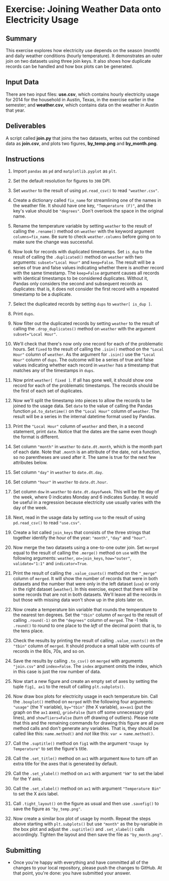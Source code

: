 # Exercise: Joining Weather Data onto Electricity Usage

## Summary

This exercise explores how electricity use depends on the season (month) and daily weather conditions (hourly temperature). It demonstrates an outer join on two datasets using three join keys. It also shows how duplicate records can be handled and how box plots can be generated.

## Input Data

There are two input files: **use.csv**, which contains hourly electricity usage for 2014 for the household in Austin, Texas, in the exercise earlier in the semester; and **weather.csv**, which contains data on the weather in Austin that year.

## Deliverables

A script called **join.py** that joins the two datasets, writes out the combined data as **join.csv**, and plots two figures, **by_temp.png** and **by_month.png**.

## Instructions

1. Import `pandas` as `pd` and `matplotlib.pyplot` as `plt`.

1. Set the default resolution for figures to `300` DPI.

1. Set `weather` to the result of using `pd.read_csv()` to read `"weather.csv"`.

1. Create a dictionary called `fix_name` for streamlining one of the names in the weather file. It should have one key, `"Temperature (F)"`, and the key's value should be `"degrees"`. Don't overlook the space in the original name.

1. Rename the temperature variable by setting `weather` to the result of calling the `.rename()` method on `weather` with the keyword argument `columns=fix_name`. Be sure to check `weather.columns` before going on to make sure the change was successful.

1. Now look for records with duplicated timestamps. Set `is_dup` to the result of calling the `.duplicated()` method on `weather` with two arguments: `subset="Local Hour"` and `keep=False`. The result will be a series of true and false values indicating whether there is another record with the same timestamp. The `keep=False` argument causes all records with identical timestamps to be considered duplicates. Without it, Pandas only considers the second and subsequent records as duplicates: that is, it does not consider the first record with a repeated timestamp to be a duplicate.

1. Select the duplicated records by setting `dups` to `weather[ is_dup ]`.

1. Print `dups`.

1. Now filter out the duplicated records by setting `weather` to the result of calling the `.drop_duplicates()` method on `weather` with the argument `subset="Local Hour"`.

1. We'll check that there's now only one record for each of the problematic hours. Set `fixed` to the result of calling the `.isin()` method on the `"Local Hour"` column of `weather`. As the argument for `.isin()` use the `"Local Hour"` column of `dups`. The outcome will be a series of true and false values indicating whether each record in `weather` has a timestamp that matches any of the timestamps in `dups`.

1. Now print `weather[ fixed ]`. If all has gone well, it should show one record for each of the problematic timestamps. The records should be the first of each set of duplicates.

1. Now we'll split the timestamp into pieces to allow the records to be joined to the usage data. Set `date` to the value of calling the Pandas function `pd.to_datetime()` on the `"Local Hour"` column of `weather`. The result will be a series in the internal datetime format used by Pandas.

1. Print the `"Local Hour"` column of `weather` and then, in a second statement, print `date`. Notice that the dates are the same even though the format is different.

1. Set column `"month"` in `weather` to `date.dt.month`, which is the month part of each date. Note that `.month` is an attribute of the date, not a function, so no parentheses are used after it. The same is true for the next few attributes below.

1. Set column `"day"` in `weather` to `date.dt.day`.

1. Set column `"hour"` in `weather` to `date.dt.hour`.

1. Set column `dow` in `weather` to `date.dt.dayofweek`. This will be the day of the week, where 0 indicates Monday and 6 indicates Sunday. It would be useful in a regression because electricity use usually varies with the day of the week.

1. Next, read in the usage data by setting `use` to the result of using `pd.read_csv()` to read `"use.csv"`.

1. Create a list called `join_keys` that consists of the three strings that together identify the hour of the year: `"month"`, `"day"` and `"hour"`.

1. Now merge the two datasets using a one-to-one outer join. Set `merged` equal to the result of calling the `.merge()` method on `use` with the following arguments: `weather`, `on=join_keys`, `how="outer"`, `validate="1:1"` and `indicator=True`.

1. Print the result of calling the `.value_counts()` method on the `"_merge"` column of `merged`. It will show the number of records that were in both datasets and the number that were only in the left dataset (`use`) or only in the right dataset (`weather`). In this exercise, expect that there will be some records that are not in both datasets. We'll leave all the records in but those with missing data won't show up in the plots later on.

1. Now create a temperature bin variable that rounds the temperature to the nearest ten degrees. Set the `"tbin"` column of `merged` to the result of calling `.round(-1)` on the `"degrees"` column of `merged`. The -1 tells `.round()` to round to one place to the _left_ of the decimal point: that is, to the tens place.

1. Check the results by printing the result of calling `.value_counts()` on the `"tbin"` column of `merged`. It should produce a small table with counts of records in the 80s, 70s, and so on.

1. Save the results by calling `.to_csv()` on `merged` with arguments `"join.csv"` and `index=False`. The `index` argument omits the index, which in this case is just the row number of data.

1. Now start a new figure and create an empty set of axes by setting the tuple `fig1, ax1` to the result of calling `plt.subplots()`.

1. Now draw box plots for electricity usage in each temperature bin. Call the `.boxplot()` method on `merged` with the following four arguments: `"usage"` (the Y variable), `by="tbin"` (the X variable), `ax=ax1` (put the graph on the `ax1` axes), `grid=False` (turn off some unnecessary grid lines), and `showfliers=False` (turn off drawing of outliers). Please note that this and the remaining commands for drawing this figure are all pure method calls and don't generate any variables. That is, they should be called like this: `name.method()` and _not_ like this: `var = name.method()`.

1. Call the `.suptitle()` method on `fig1` with the argument `"Usage by Temperature"` to set the figure's title.

1. Call the `.set_title()` method on `ax1` with argument `None` to turn off an extra title for the axes that is generated by default.

1. Call the `.set_ylabel()` method on `ax1` with argument `"kW"` to set the label for the Y axis.

1. Call the `.set_xlabel()` method on `ax1` with argument `"Temperature Bin"` to set the X axis label.

1. Call `.tight_layout()` on the figure as usual and then use `.savefig()` to save the figure as `"by_temp.png"`.

1. Now create a similar box plot of usage by month. Repeat the steps above starting with `plt.subplots()` but use `"month"` as the by-variable in the box plot and adjust the `.suptitle()` and `.set_xlabel()` calls accordingly. Tighten the layout and then save the file as `"by_month.png"`.

## Submitting

* Once you're happy with everything and have committed all of the changes to your local repository, please push the changes to GitHub. At that point, you're done: you have submitted your answer.
